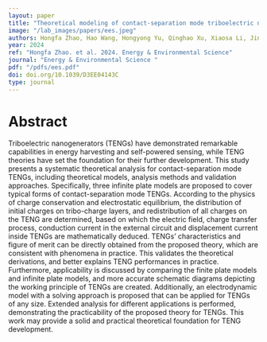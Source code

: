 ```yaml
---
layout: paper
title: "Theoretical modeling of contact-separation mode triboelectric nanogenerators from initial charge distribution"
image: "/lab_images/papers/ees.jpeg"
authors: Hongfa Zhao, Hao Wang, Hongyong Yu, Qinghao Xu, Xiaosa Li, Jing Guo,Jiajia Shao, Zhong Lin Wang, Minyi Xu and  Wenbo Ding
year: 2024
ref: "Hongfa Zhao. et al. 2024. Energy & Environmental Science"
journal: "Energy & Environmental Science "
pdf: "/pdfs/ees.pdf"
doi: doi.org/10.1039/D3EE04143C
type: journal
---
```


# Abstract

Triboelectric nanogenerators (TENGs) have demonstrated remarkable capabilities in energy harvesting and self-powered sensing, while TENG theories have set the foundation for their further development. This study presents a systematic theoretical analysis for contact-separation mode TENGs, including theoretical models, analysis methods and validation approaches. Specifically, three infinite plate models are proposed to cover typical forms of contact-separation mode TENGs. According to the physics of charge conservation and electrostatic equilibrium, the distribution of initial charges on tribo-charge layers, and redistribution of all charges on the TENG are determined, based on which the electric field, charge transfer process, conduction current in the external circuit and displacement current inside TENGs are mathematically deduced. TENGs’ characteristics and figure of merit can be directly obtained from the proposed theory, which are consistent with phenomena in practice. This validates the theoretical derivations, and better explains TENG performances in practice. Furthermore, applicability is discussed by comparing the finite plate models and infinite plate models, and more accurate schematic diagrams depicting the working principle of TENGs are created. Additionally, an electrodynamic model with a solving approach is proposed that can be applied for TENGs of any size. Extended analysis for different applications is performed, demonstrating the practicability of the proposed theory for TENGs. This work may provide a solid and practical theoretical foundation for TENG development.




